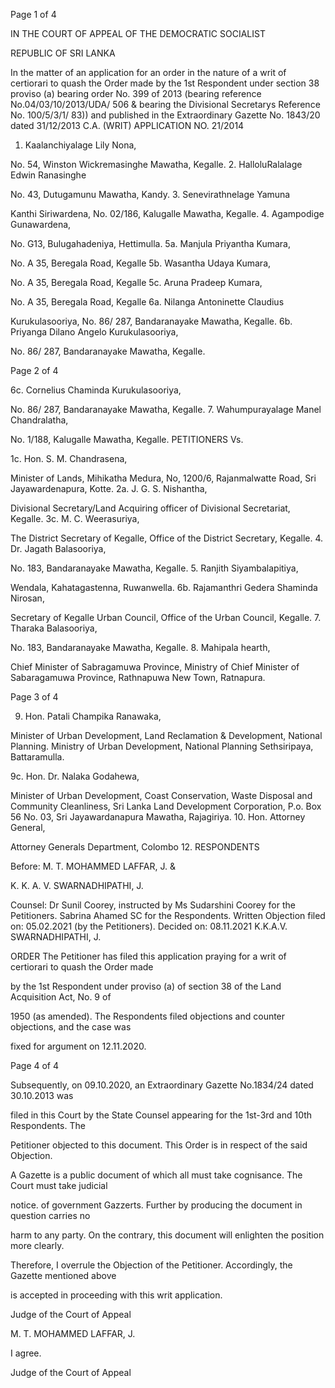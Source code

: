 Page 1 of 4

IN THE COURT OF APPEAL OF THE DEMOCRATIC SOCIALIST

REPUBLIC OF SRI LANKA

In the matter of an application for an order in the nature of a writ of certiorari to quash the Order made by the 1st Respondent under section 38 proviso (a) bearing order No. 399 of 2013 (bearing reference No.04/03/10/2013/UDA/ 506 & bearing the Divisional Secretarys Reference No. 100/5/3/1/ 83)) and published in the Extraordinary Gazette No. 1843/20 dated 31/12/2013 C.A. (WRIT) APPLICATION NO. 21/2014

1. Kaalanchiyalage Lily Nona,

No. 54, Winston Wickremasinghe Mawatha, Kegalle. 2. HalloluRalalage Edwin Ranasinghe

No. 43, Dutugamunu Mawatha, Kandy. 3. Senevirathnelage Yamuna

Kanthi Siriwardena, No. 02/186, Kalugalle Mawatha, Kegalle. 4. Agampodige Gunawardena,

No. G13, Bulugahadeniya, Hettimulla. 5a. Manjula Priyantha Kumara,

No. A 35, Beregala Road, Kegalle 5b. Wasantha Udaya Kumara,

No. A 35, Beregala Road, Kegalle 5c. Aruna Pradeep Kumara,

No. A 35, Beregala Road, Kegalle 6a. Nilanga Antoninette Claudius

Kurukulasooriya, No. 86/ 287, Bandaranayake Mawatha, Kegalle. 6b. Priyanga Dilano Angelo Kurukulasooriya,

No. 86/ 287, Bandaranayake Mawatha, Kegalle.

Page 2 of 4

6c. Cornelius Chaminda Kurukulasooriya,

No. 86/ 287, Bandaranayake Mawatha, Kegalle. 7. Wahumpurayalage Manel Chandralatha,

No. 1/188, Kalugalle Mawatha, Kegalle. PETITIONERS Vs.

1c. Hon. S. M. Chandrasena,

Minister of Lands, Mihikatha Medura, No, 1200/6, Rajanmalwatte Road, Sri Jayawardenapura, Kotte. 2a. J. G. S. Nishantha,

Divisional Secretary/Land Acquiring officer of Divisional Secretariat, Kegalle. 3c. M. C. Weerasuriya,

The District Secretary of Kegalle, Office of the District Secretary, Kegalle. 4. Dr. Jagath Balasooriya,

No. 183, Bandaranayake Mawatha, Kegalle. 5. Ranjith Siyambalapitiya,

Wendala, Kahatagastenna, Ruwanwella. 6b. Rajamanthri Gedera Shaminda Nirosan,

Secretary of Kegalle Urban Council, Office of the Urban Council, Kegalle. 7. Tharaka Balasooriya,

No. 183, Bandaranayake Mawatha, Kegalle. 8. Mahipala hearth,

Chief Minister of Sabragamuwa Province, Ministry of Chief Minister of Sabaragamuwa Province, Rathnapuwa New Town, Ratnapura.

Page 3 of 4

9. Hon. Patali Champika Ranawaka,

Minister of Urban Development, Land Reclamation & Development, National Planning. Ministry of Urban Development, National Planning Sethsiripaya, Battaramulla.

9c. Hon. Dr. Nalaka Godahewa,

Minister of Urban Development, Coast Conservation, Waste Disposal and Community Cleanliness, Sri Lanka Land Development Corporation, P.o. Box 56 No. 03, Sri Jayawardanapura Mawatha, Rajagiriya. 10. Hon. Attorney General,

Attorney Generals Department, Colombo 12. RESPONDENTS

Before: M. T. MOHAMMED LAFFAR, J. &

K. K. A. V. SWARNADHIPATHI, J.

Counsel: Dr Sunil Coorey, instructed by Ms Sudarshini Coorey for the Petitioners. Sabrina Ahamed SC for the Respondents. Written Objection filed on: 05.02.2021 (by the Petitioners). Decided on: 08.11.2021 K.K.A.V. SWARNADHIPATHI, J.

ORDER The Petitioner has filed this application praying for a writ of certiorari to quash the Order made

by the 1st Respondent under proviso (a) of section 38 of the Land Acquisition Act, No. 9 of

1950 (as amended). The Respondents filed objections and counter objections, and the case was

fixed for argument on 12.11.2020.

Page 4 of 4

Subsequently, on 09.10.2020, an Extraordinary Gazette No.1834/24 dated 30.10.2013 was

filed in this Court by the State Counsel appearing for the 1st-3rd and 10th Respondents. The

Petitioner objected to this document. This Order is in respect of the said Objection.

A Gazette is a public document of which all must take cognisance. The Court must take judicial

notice. of government Gazzerts. Further by producing the document in question carries no

harm to any party. On the contrary, this document will enlighten the position more clearly.

Therefore, I overrule the Objection of the Petitioner. Accordingly, the Gazette mentioned above

is accepted in proceeding with this writ application.

Judge of the Court of Appeal

M. T. MOHAMMED LAFFAR, J.

I agree.

Judge of the Court of Appeal